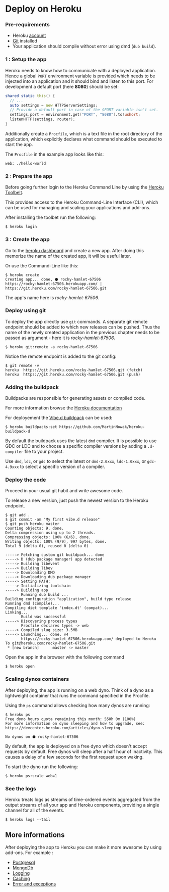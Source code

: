 # Deploy on Heroku

### Pre-requirements

- Heroku [account]((https://signup.heroku.com/login))
- [Git](https://git-scm.com/) installed
- Your application should compile without error using dmd (`dub build`).

### 1 : Setup the app

Heroku needs to know how to communicate with a deployed application.
Hence a global `PORT` environment variable is provided which needs to be injected into an application and
it should bind and listen to this port.
For development a default port (here __8080__) should be set:

```d
shared static this() {
  // ...
  auto settings = new HTTPServerSettings;
  // Provide a default port in case of the $PORT variable isn't set.
  settings.port = environment.get("PORT", "8080").to!ushort;
  listenHTTP(settings, router);
}
```

Additionally create a `Procfile`, which is a text file in the root directory of the application, which explicitly declares what command
should be executed to start the app.

The `Procfile` in the example app looks like this:

```
web: ./hello-world
```

### 2 : Prepare the app

Before going further login to the Heroku Command Line by using the [Heroku Toolbelt](https://toolbelt.heroku.com/standalone).

This provides access to the Heroku Command-Line Interface (CLI), which can be used for managing and scaling your applications and add-ons.

After installing the toolbet run the following:

```
$ heroku login
```

### 3 : Create the app

Go to the [heroku dashboard](https://dashboard.heroku.com) and create a new app.
After doing this memorize the name of the created app, it will be useful later.

Or use the Command-Line like this:

```
$ heroku create
Creating app... done, ⬢ rocky-hamlet-67506
https://rocky-hamlet-67506.herokuapp.com/ | https://git.heroku.com/rocky-hamlet-67506.git
```

The app's name here is *rocky-hamlet-67506*.

### Deploy using git

To deploy the app directly use `git` commands. A separate git remote endpoint should be added to which new releases can be pushed.
Thus the name of the newly created application
in the previous chapter needs to be passed as argument - here it is *rocky-hamlet-67506*.

```
$ heroku git:remote -a rocky-hamlet-67506
```

Notice the remote endpoint is added to the git config:

```
$ git remote -v
heroku	https://git.heroku.com/rocky-hamlet-67506.git (fetch)
heroku	https://git.heroku.com/rocky-hamlet-67506.git (push)
```

### Adding the buildpack

Buildpacks are responsible for generating assets or compiled code.

For more information browse the [Heroku documentation](https://devcenter.heroku.com/articles/buildpacks)

For deployement the [Vibe.d buildpack](https://github.com/MartinNowak/heroku-buildpack-d) can be used:

```
$ heroku buildpacks:set https://github.com/MartinNowak/heroku-buildpack-d
```
By default the buildpack uses the latest `dmd` compiler.
It is possible to use GDC or LDC and to choose a specific compiler versions by adding a `.d-compiler` file to your project.

Use `dmd`, `ldc`, or `gdc` to select the latest or `dmd-2.0xxx`, `ldc-1.0xxx`, or `gdc-4.9xxx` to
select a specific version of a compiler.

### Deploy the code

Proceed in your usual git habit and write awesome code.

To release a new version, just push the newest version to the Heroku endpoint.

```
$ git add .
$ git commit -am "My first vibe.d release"
$ git push heroku master
Counting objects: 9, done.
Delta compression using up to 2 threads.
Compressing objects: 100% (6/6), done.
Writing objects: 100% (9/9), 997 bytes, done.
Total 9 (delta 0), reused 0 (delta 0)

-----> Fetching custom git buildpack... done
-----> D (dub package manager) app detected
-----> Building libevent
-----> Building libev
-----> Downloading DMD
-----> Downloading dub package manager
-----> Setting PATH:
-----> Initializing toolchain
-----> Building app
       Running dub build ...
Building configuration "application", build type release
Running dmd (compile)...
Compiling diet template 'index.dt' (compat)...
Linking...
       Build was successful
-----> Discovering process types
       Procfile declares types -> web
-----> Compiled slug size: 3.5MB
-----> Launching... done, v4
       https://rocky-hamlet-67506.herokuapp.com/ deployed to Heroku
To git@heroku.com:rocky-hamlet-67506.git
 * [new branch]      master -> master
```

Open the app in the browser with the following command

```
$ heroku open
```

### Scaling dynos containers

After deploying, the app is running on a web dyno.
Think of a dyno as a lightweight container that runs the command specified in the Procfile.

Using the `ps` command allows checking how many dynos are running:

```
$ heroku ps
Free dyno hours quota remaining this month: 550h 0m (100%)
For more information on dyno sleeping and how to upgrade, see:
https://devcenter.heroku.com/articles/dyno-sleeping

No dynos on ⬢ rocky-hamlet-67506
```

By default, the app is deployed on a free dyno which doesn't accept requests by default.
Free dynos will sleep after a half hour of inactivity. This causes a delay of a few seconds for the first request upon waking.

To start the dyno run the following:

```
$ heroku ps:scale web=1
```

### See the logs

Heroku treats logs as streams of time-ordered events aggregated from the output streams of all your app and Heroku components,
providing a single channel for all of the events.

```
$ heroku logs --tail
```

## More informations

After deploying the app to Heroku you can make it more awesome by using add-ons. For example :

- [Postgresql](https://elements.heroku.com/addons/heroku-postgresql)
- [MongoDb](https://elements.heroku.com/addons/mongohq)
- [Logging](https://elements.heroku.com/addons#logging)
- [Caching](https://elements.heroku.com/addons#caching)
- [Error and exceptions](https://elements.heroku.com/addons#errors-exceptions)
